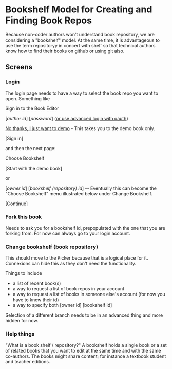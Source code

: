 # Bookshelf Model for Creating and Finding Book Repos

Because non-coder authors won't understand book repository, we are considering a "bookshelf" model. At the same time,
it is advantageous to use the term repositoryy in concert with shelf so that technical authors know how to find their books
on github or using git also.

## Screens

### Login
The login page needs to  have a way to select the book repo you want to open. 
Something like

Sign in to the Book Editor

[*author id*]  \[*password*\] ([or use advanced login with oauth](www.google.com))

[No thanks, I just want to demo](www.google.com) - This takes you to the demo book only.

[Sign in]

and then the next page:

Choose Bookshelf

[Start with the demo book]

or 

[*owner id*] [*bookshelf (repository) id*]  -- Eventually this can become the "Choose Bookshelf" menu illustrated
below under Change Bookshelf.

[Continue]

### Fork this book

Needs to ask you for a bookshelf id, prepopulated with the one that you are forking from. For now can always go to your
login account.

### Change bookshelf (book repository)

This should move to the Picker because that is a logical place for it. Connexions can hide this as they don't
need the functionality. 

Things to include
 * a list of recent book(s)
 * a way to request a list of book repos in your account
 * a way to request a list of books in someone else's account (for now you have to know their id)
 * a way to specify both [owner id] [bookshelf id]

Selection of a different branch needs to be in an advanced thing and more hidden for now.

### Help things

"What is a book shelf / repository?" A bookshelf holds a single book or a set of related books that you want to edit at 
the same time and with the same co-authors. The books might share content; for instance a textbook student and teacher
editions. 
